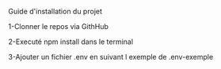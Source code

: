 Guide d'installation du projet

1-Clonner le repos via GithHub

2-Executé npm install dans le terminal

3-Ajouter un fichier .env en suivant l exemple de .env-exemple
